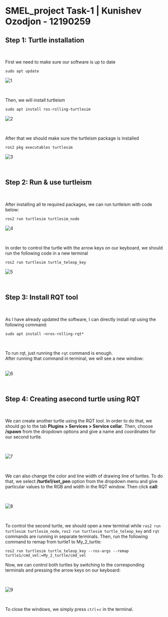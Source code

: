 # SMEL_project Task-1 | Kunishev Ozodjon - 12190259
## Step 1: Turtle installation
<br>

First we need to make sure our software is up to date
```
sudo apt update
```
![1](https://user-images.githubusercontent.com/90167023/192158679-6658ec3e-eb58-4d26-a1e1-c4ff92665eca.jpg)

<br />

Then, we will install turtleism
```
sudo apt install ros-rolling-turtlesim
```
![2](https://user-images.githubusercontent.com/90167023/192159258-4b09568d-90ce-4c8f-8796-479f9a00f851.png)

<br />

After that we should make sure the turtleism package is installed
```
ros2 pkg executables turtlesim
```

![3](https://user-images.githubusercontent.com/90167023/192159364-c884d30d-cf75-4bb7-8e5b-44f436a9a103.png)

<br />

## Step 2: Run & use turtleism

<br />

After installing all te required packages, we can run turtleism with code below:
```
ros2 run turtlesim turtlesim_node
```
![4](https://user-images.githubusercontent.com/90167023/192159539-fa3c78b8-1dc7-47bf-b15e-15e75dede6f8.png)

<br />

In order to control the turtle with the arrow keys on our keyboard, we should run the following code in a new terminal
```
ros2 run turtlesim turtle_teleop_key
```
![5](https://user-images.githubusercontent.com/90167023/192159988-9bac1b27-1dcf-48fe-9315-121852ebf928.png)

<br />

## Step 3: Install RQT tool

<br />

As I have already updated the software, I can directly install rqt using the following command:
```
sudo apt install ~nros-rolling-rqt*
```

<br />

To run rqt, just running the ```rqt``` command is enough. <br />
After running that command in terminal, we will see a new window: <br />
<br />

![6](https://user-images.githubusercontent.com/90167023/192160284-8ff6b41f-7254-4716-88de-0fb13db0ae40.png)

<br />

## Step 4: Creating asecond turtle using RQT

<br />

We can create another turtle using the RQT tool. In order to do that, we should go to the tab **Plugins > Services > Service cellar**. Then, choose **/spawn** from the dropdown options and give a name and coordinates for our second turtle.

<br />

![7](https://user-images.githubusercontent.com/90167023/192160718-2a46367c-b9af-4a32-9eaf-dd4784b95bdc.png)

<br />

We can also change the color and line width of drawing line of turtles. To do that, we select **/turtle1/set_pen** option from the dropdown menu and give particular values to the RGB and width in the RQT window. Then click **call**:

<br />

![8](https://user-images.githubusercontent.com/90167023/192161353-ce2472fa-a33a-497a-8cc4-8ee1561e96be.png)

<br />

To control the second turtle, we should open a new terminal while ```ros2 run turtlesim turtlesim_node```, ```ros2 run turtlesim turtle_teleop_key``` and ```rqt``` commands are running in separate terminals. Then, run the following command to remap from turtle1 to My_2_turtle:
```
ros2 run turtlesim turtle_teleop_key --ros-args --remap turtle1/cmd_vel:=My_2_turtle/cmd_vel
```
Now, we can control both turtles by switching to the corresponding terminals and pressing the arrow keys on our keyboard:

<br />

![9](https://user-images.githubusercontent.com/90167023/192161646-b9d938bd-6be7-4054-a486-82619323000d.png)

<br />

To close the windows, we simply press ```ctrl```+```c``` in the terminal.
